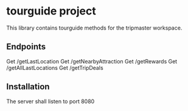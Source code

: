 # tourguide project
This library contains tourguide methods for the tripmaster workspace.

## Endpoints
Get /getLastLocation
Get /getNearbyAttraction
Get /getRewards
Get /getAllLastLocations
Get /getTripDeals

## Installation
The server shall listen to port 8080



     
    